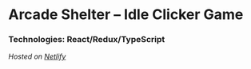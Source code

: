 # Arcade Shelter – Idle Clicker Game
### Technologies: React/Redux/TypeScript

*Hosted on [Netlify](https://arcadeshelter.netlify.app/)*